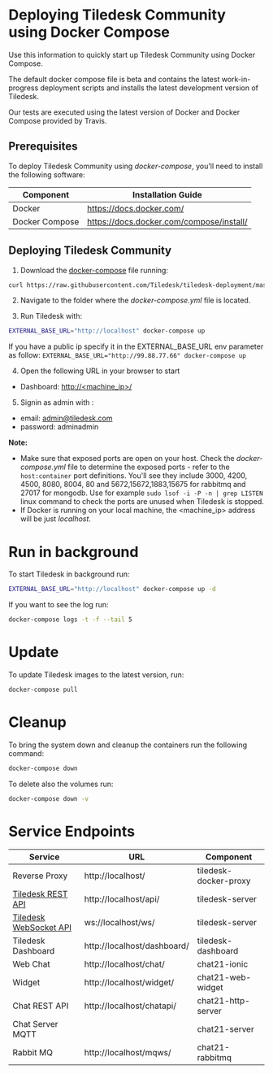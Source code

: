 # Deploying Tiledesk Community using Docker Compose

Use this information to quickly start up Tiledesk Community using Docker Compose.

The default docker compose file is beta and contains the latest work-in-progress deployment scripts and installs the latest development version of Tiledesk.

Our tests are executed using the latest version of Docker and Docker Compose provided by Travis.

## Prerequisites

To deploy Tiledesk Community using _docker-compose_, you'll need to install the following software:

| Component      | Installation Guide |
| ---------------| ------------------ |
| Docker         | https://docs.docker.com/ |
| Docker Compose | https://docs.docker.com/compose/install/ |

## Deploying Tiledesk Community
1. Download the [docker-compose](./docker-compose.yaml) file running: 

```bash
curl https://raw.githubusercontent.com/Tiledesk/tiledesk-deployment/master/docker-compose/docker-compose.yaml --output docker-compose.yml
```

2. Navigate to the folder where the _docker-compose.yml_ file is located.

3. Run Tiledesk with:
```bash
EXTERNAL_BASE_URL="http://localhost" docker-compose up
```
If you have a public ip specify it in the EXTERNAL_BASE_URL env parameter as follow:  ```EXTERNAL_BASE_URL="http://99.88.77.66" docker-compose up```

4. Open the following URL in your browser to start 
* Dashboard: [http://<machine_ip>/](http://localhost/)

5. Signin as admin with :
* email: admin@tiledesk.com
* password: adminadmin

**Note:**
* Make sure that exposed ports are open on your host. Check the _docker-compose.yml_ file to determine the exposed ports - refer to the ```host:container``` port definitions. You'll see they include 3000, 4200, 4500, 8080, 8004, 80 and 5672,15672,1883,15675 for rabbitmq and 27017 for mongodb. Use for example ```sudo lsof -i -P -n | grep LISTEN``` linux command to check the ports are unused when Tiledesk is stopped.
* If Docker is running on your local machine, the <machine_ip> address will be just _localhost_.

# Run in background
To start Tiledesk in background run:

```bash
EXTERNAL_BASE_URL="http://localhost" docker-compose up -d
```
If you want to see the log run:

```bash
docker-compose logs -t -f --tail 5
```
# Update
To update Tiledesk images to the latest version, run:
```bash
docker-compose pull
```

# Cleanup
To bring the system down and cleanup the containers run the following command:

```bash
docker-compose down
```
To delete also the volumes run: 
```bash
docker-compose down -v
```
# Service Endpoints

| Service                                                                    | URL                         | Component             |
|----------------------------------------------------------------------------|-----------------------------|-----------------------|
| Reverse Proxy                                                              | http://localhost/           | tiledesk-docker-proxy |
| [Tiledesk REST API](https://developer.tiledesk.com/apis/rest-api)          | http://localhost/api/       | tiledesk-server       |
| [Tiledesk WebSocket API](https://developer.tiledesk.com/apis/realtime-api) | ws://localhost/ws/          | tiledesk-server       |
| Tiledesk Dashboard                                                         | http://localhost/dashboard/ | tiledesk-dashboard    |
| Web Chat                                                                   | http://localhost/chat/      | chat21-ionic          |
| Widget                                                                     | http://localhost/widget/    | chat21-web-widget     |
| Chat REST API                                                              | http://localhost/chatapi/   | chat21-http-server    |
| Chat Server MQTT                                                           |                             | chat21-server         |
| Rabbit MQ                                                                  | http://localhost/mqws/      | chat21-rabbitmq       |

